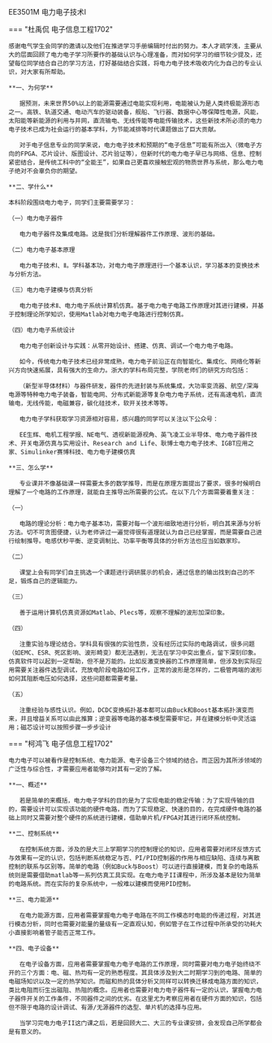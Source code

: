 EE3501M 电力电子技术Ⅰ

=== "杜禹侃 电子信息工程1702"

 	感谢电气学生会同学的邀请以及他们在推进学习手册编辑时付出的努力。本人才疏学浅，主要从大的层面回顾了电力电子学习所要作的基础认识与心理准备，而对如何学习的细节较少提及，还望每位同学结合自己的学习方法，打好基础结合实践，将电力电子技术吸收内化为自己的专业认识，对大家有所帮助。

	**一、为何学**

	​	据预测，未来世界50%以上的能源需要通过电能实现利用，电能被认为是人类终极能源形态之一。高铁、轨道交通、电动汽车的驱动装备，舰船、飞行器、数据中心等保障性电源，风能，太阳能等新能源的利用与并网，直流输电、无线传能等电能传输技术，这些新技术所必须的电力电子技术已成为社会运行的基本学科，为节能减排等时代课题做出了巨大贡献。

	​	对于电子信息专业的同学来说，电力电子技术和预期的“电子信息”可能有所出入（微电子方向的FPGA、芯片设计、版图设计、芯片验证等），但新时代的电力电子早已与网络、信息、控制紧密结合，是传统工科中的“全能王”，如果自己更喜欢接触宏观的物质世界与系统，那么电力电子绝对不会辜负你的期望。

	**二、学什么**

	​本科阶段围绕电力电子，同学们主要需要学习：

	（一）电力电子器件

	​	电力电子器件及集成电路。这是我们分析理解器件工作原理、波形的基础。

	（二）电力电子基本原理

	​	电力电子技术Ⅰ、Ⅱ。学科基本功，对电力电子原理进行一个基本认识，学习基本的变换技术与分析方法。

	（三）电力电子建模与仿真分析

	​	电力电子技术Ⅱ、电力电子系统计算机仿真。基于电力电子电路工作原理对其进行建模，并基于控制理论所学知识，使用Matlab对电力电子电路进行控制仿真。

	（四）电力电子系统设计

	​	电力电子创新设计与实践：从零开始设计、搭建、仿真、调试一个电力电子电路。

	​	如今，传统电力电子技术已经非常成熟，电力电子前沿正在向智能化、集成化、网络化等新兴方向快速拓展，具有强大的生命力。浙大的学科布局完整，学院老师们的研究方向包括：

	​	（新型半导体材料）与器件研发，器件的先进封装与系统集成，大功率变流器、航空/深海电源等特种电力电子装备，智能电网、分布式新能源等复杂电力电子系统，还有高速电机，直流输电，无线传能，电磁兼容，碳化硅技术，软开关技术等等。

	​	电力电子学科获取学习资源相对容易，感兴趣的同学可以关注以下公众号：

	​	EE生辉、电机工程学报、NE电气、透视新能源视角、英飞凌工业半导体、电力电子器件技术、开关电源仿真与实用设计、Research and Life、耿博士电力电子技术、IGBT应用之家、Simulinker赛博科技、电力电子建模仿真

	**三、怎么学**

	​	专业课并不像基础课一样需要太多的数学推导，而是在原理方面提出了要求，很多时候明白理解了一个电路的工作原理，就能自主推导出所需要的公式。在以下几个方面需要着重关注：

	（一）

	​	电路的理论分析：电力电子基本功，需要对每一个波形细致地进行分析，明白其来源与分析方法。切不可贪图便捷，认为老师讲过一遍觉得很有道理就认为自己已经掌握，而是需要自己进行绘制推导。电感伏秒平衡、逆变调制比、功率平衡等具体的分析方法也应当如数家珍。

	（二）

	​	课堂上会有同学们自主挑选一个课题进行调研展示的机会，通过信息的输出找到自己的不足，锻炼自己的逻辑能力。

	（三）

	​	善于运用计算机仿真资源如Matlab、Plecs等，观察不理解的波形加深印象。

	（四）

	​	注重实验与理论结合。学科具有很强的实验性质，没有经历过实际的电路调试，很多问题（如EMC、ESR、死区影响、波形畸变）都无法遇到，无法在学习中突出重点，留下深刻印象。仿真软件可以起到一定帮助，但不是万能的。比如反激变换器的工作原理简单，但涉及到实际应用需要关注器件选型调试，充放电阶段电路如何工作，正常的波形是怎样的，二极管两端的波形如何其阻断电压如何选择，这些问题都需要考量。

	（五）

	​	注重经验与感性认识。例如，DCDC变换拓扑基本都可以由Buck和Boost基本拓扑演变而来，并且增益关系可以由此推算；逆变器等电路的基本模型需要牢记，并在建模分析中灵活运用；磁芯设计可以按照步骤一步步设计

=== "柯鸿飞 电子信息工程1702"

	电力电子可以被看作是控制系统、电力能源、电子设备三个领域的结合。而正因为其所涉领域的广泛性与综合性，才需要应用者能够均对其有一定的了解。

	**一、概述**

	​	若是简单的来概括，电力电子学科的目的是为了实现电能的稳定传输：为了实现传输的目的，需要设计可以实现该功能的硬件电路，而为了实现稳定、快速的目的，在完成硬件电路的基础上同时又需要对整个硬件的系统进行建模，借助单片机/FPGA对其进行闭环系统控制。

	**二、控制系统**

	​	在控制系统方面，涉及的是大三上学期学习的控制理论的知识，应用者需要对闭环反馈方式与效果有一定的认识，包括判断系统稳定与否、PI/PID控制器的作用与相应缺陷、连续与离散控制的联系与区别等。简单的电路（例如Buck与Boost）可以进行直接建模，而复杂的电路系统则是需要借助matlab等一系列仿真工具实现。在电力电子II课程中，所涉及基本是较为简单的电路系统。而在实际的复杂系统中，一般难以建模而使用PID控制。

	**三、电力能源**

	​	在电力能源方面，应用者需要掌握电力电子电路在不同工作模态时电能的传递过程，对其进行模态分析，同时也需要对能量的量级有一定直观认知，例如管子在工作过程中所承受的功耗大小直接影响着管子能否正常工作。

	**四、电子设备**

	​	在电子设备方面，应用者需要掌握电力电子电路的工作原理，同时需要对电力电子始终绕不开的三个方面：电、磁、热均有一定的熟悉程度。其具体涉及到大二时期学习到的电路、简单的电磁场知识以及一定的热学知识。而磁和热的具体分析又同样可以转换迁移成电路方面的知识，类比电阻而衍生出磁阻、热阻的概念。应用者也需要对电力电子器件有一定的认识，掌握电力电子器件开关的工作条件，不同器件之间的优劣。在这里尤为考察应用者在硬件方面的知识，包括但不限于电路的设计调试、有源/无源器件的选型、单片机的选择与应用。

	​	当学习完电力电子II这门课之后，若是回顾大二、大三的专业课安排，会发现自己所学都会是有意义的。